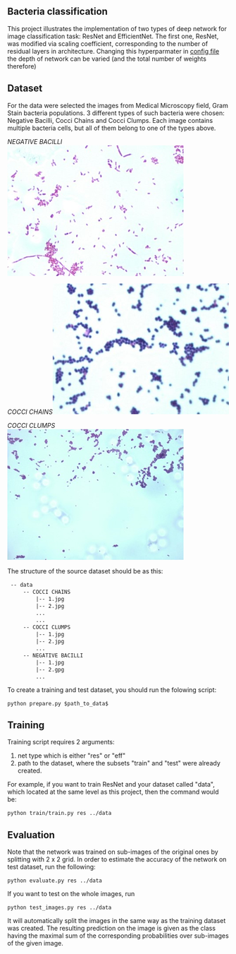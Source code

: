 ## Bacteria classification
This project illustrates the implementation of two types of deep network for image classification task: ResNet and EfficientNet. 
The first one, ResNet, was modified via scaling coefficient, corresponding to the number of residual layers in architecture. Changing this hyperparmater in [config file](config.yaml) the depth of network can be varied (and the total number of weights therefore)

## Dataset
For the data were selected the images from Medical Microscopy field, Gram Stain bacteria populations. 3 different types of such bacteria were chosen: Negative Bacilli, Cocci Chains and Cocci Clumps. Each image contains multiple bacteria cells, but all of them belong to one of the types above.

*NEGATIVE BACILLI*![nb](images/NB_22.jpg)


*COCCI CHAINS*![cch](images/CCH_1.jpg)


*COCCI CLUMPS*![ccl](images/CCL_1.jpg)

The structure of the source dataset should be as this:
   ```
    -- data
        -- COCCI CHAINS
            |-- 1.jpg
            |-- 2.jpg
            ...
            ...
        -- COCCI CLUMPS
            |-- 1.jpg
            |-- 2.jpg
            ...
        -- NEGATIVE BACILLI
            |-- 1.jpg
            |-- 2.gpg
            ...
   ```
To create a training and test dataset, you should run the folowing script:
```
python prepare.py $path_to_data$
```
## Training

Training script requires 2 arguments: 

1) net type which is either "res" or "eff"
2) path to the dataset, where the subsets "train" and "test" were already created.

For example, if you want to train ResNet and your dataset called "data", which located at the same level as this project, then the command
would be:
```
python train/train.py res ../data
```

## Evaluation
Note that the network was trained on sub-images of the original ones by splitting with 2 x 2 grid. In order to estimate the accuracy of the network on test dataset,
run the following:
```
python evaluate.py res ../data
```
If you want to test on the whole images, run
```
python test_images.py res ../data
```
It will automatically split the images in the same way as the training dataset was created. The resulting prediction on the image is given as the class having the maximal sum of the corresponding probabilities over sub-images of the given image.
